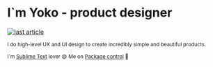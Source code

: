 
# I`m Yoko - product designer

<a target="_blank" href="https://github-readme-medium-recent-article.vercel.app/medium/@luxelego/0"><img src="https://github-readme-medium-recent-article.vercel.app/medium/@luxelego/0" alt="last article"></a>

<sub>I do high-level UX and UI design to create incredibly simple and beautiful products.</sub> 

<sub>I`m [Sublime Text](https://www.sublimetext.com/) lover :smile: Me on [Package control](https://packagecontrol.io/browse/authors/luxelego) :pencil:</sub> 
